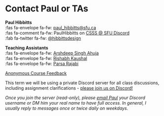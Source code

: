 # Contact Paul or TAs

**Paul Hibbitts**  
:fas fa-envelope fa-fw: [paul_hibbitts@sfu.ca](mailto:paul_hibbitts@sfu.ca)  
:fas fa-comment fa-fw: PaulHibbitts on [CSSS @ SFU Discord](https://discord.gg/sfucsss)  
:fab fa-twitter fa-fw: [@hibbittsdesign](https://twitter.com/hibbittsdesign)  

**Teaching Assistants**  
:fas fa-envelope fa-fw: [Arshdeep Singh Ahuja](mailto:asa338@sfu.ca)  
:fas fa-envelope fa-fw: [Rishabh Kaushal](mailto:rka73@sfu.ca)  
:fas fa-envelope fa-fw: [Parsa Rajabi](mailto:pra30@sfu.ca)  

[Anonymous Course Feedback](https://www.surveymonkey.ca/r/928BYWP ':class=button')

This term we will be using a private Discord server for all class discussions, including assignment clarifications - [please join us on Discord!](https://www2.cs.sfu.ca/CourseCentral/363/paulh/discord-server-invite-363-222)  

_Once you join the server (read-only), please [email Paul](mailto:paul_hibbitts@sfu.ca) your Discord username or DM him your real name to have full access.  In general, I usually reply to messages once or twice daily on weekdays._
